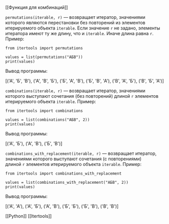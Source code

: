 [[Функция для комбинаций]]

`permutations(iterable, r)` — возвращает итератор, значениями которого являются перестановки без повторений из элементов итерируемого объекта `iterable`. Если значение `r` не задано, элементы итератора имеют ту же длину, что и `iterable`. Иначе длина равна `r`. Пример:

```
from itertools import permutations

values = list(permutations("АБВ"))
print(values)
```

Вывод программы:

[('А', 'Б', 'В'),
 ('А', 'В', 'Б'),
 ('Б', 'А', 'В'),
 ('Б', 'В', 'А'),
 ('В', 'А', 'Б'),
 ('В', 'Б', 'А')]

`combinations(iterable, r)` — возвращает итератор, значениями которого выступают сочетания (без повторений) длиной `r` элементов итерируемого объекта `iterable`. Пример:

```
from itertools import combinations

values = list(combinations("АБВ", 2))
print(values)
```

Вывод программы:

[('А', 'Б'), ('А', 'В'), ('Б', 'В')]

`combinations_with_replacement(iterable, r)` — возвращает итератор, значениями которого выступают сочетания (с повторениями) длиной `r` элементов итерируемого объекта `iterable`. Пример:

```
from itertools import combinations_with_replacement

values = list(combinations_with_replacement("АБВ", 2))
print(values)
```

Вывод программы:

[('А', 'А'), ('А', 'Б'), ('А', 'В'), ('Б', 'Б'), ('Б', 'В'), ('В', 'В')]


[[Python]]
[[Itertools]]

